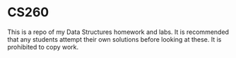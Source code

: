 # CS260

This is a repo of my Data Structures homework and labs. It is recommended that any students attempt their own solutions before looking at these. It is prohibited to copy work. 